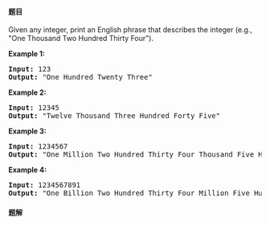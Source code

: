#### 题目
<p>Given any integer, print an English phrase that describes the integer (e.g., &quot;One Thousand Two Hundred Thirty Four&quot;).</p>

<p><strong>Example 1:</strong></p>

<pre>
<strong>Input:</strong> 123
<strong>Output:</strong> &quot;One Hundred Twenty Three&quot;
</pre>

<p><strong>Example 2:</strong></p>

<pre>
<strong>Input:</strong> 12345
<strong>Output:</strong> &quot;Twelve Thousand Three Hundred Forty Five&quot;</pre>

<p><strong>Example 3:</strong></p>

<pre>
<strong>Input:</strong> 1234567
<strong>Output:</strong> &quot;One Million Two Hundred Thirty Four Thousand Five Hundred Sixty Seven&quot;</pre>

<p><strong>Example 4:</strong></p>

<pre>
<strong>Input:</strong> 1234567891
<strong>Output:</strong> &quot;One Billion Two Hundred Thirty Four Million Five Hundred Sixty Seven Thousand Eight Hundred Ninety One&quot;</pre>


 #### 题解